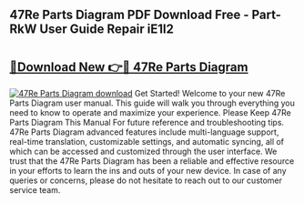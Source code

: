 ## 47Re Parts Diagram PDF Download Free - Part-RkW User Guide Repair iE1l2

# <h2><a href="http://dfnvcp.blite.top/?on=47Re+Parts+Diagram">🔗Download New 👉🔴 47Re Parts Diagram</a></h2>

[![47Re Parts Diagram download](https://i.imgur.com/lujVjoI.png)](http://dfnvcp.blite.top/?on=47Re+Parts+Diagram)
Get Started! Welcome to your new 47Re Parts Diagram user manual. This guide will walk you through everything you need to know to operate and maximize your experience. Please Keep 47Re Parts Diagram This Manual For future reference and troubleshooting tips. 47Re Parts Diagram advanced features include multi-language support, real-time translation, customizable settings, and automatic syncing, all of which can be accessed and customized through the user interface. We trust that the 47Re Parts Diagram has been a reliable and effective resource in your efforts to learn the ins and outs of your new device. In case of any queries or concerns, please do not hesitate to reach out to our customer service team.
